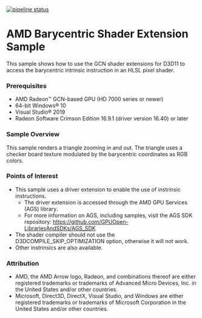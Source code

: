 [![pipeline status](http://isvgit.amd.com/gpuopen/Barycentrics11/badges/master/pipeline.svg)](http://isvgit.amd.com/gpuopen/Barycentrics11/commits/master)

# AMD Barycentric Shader Extension Sample

This sample shows how to use the GCN shader extensions for D3D11 to access the barycentric intrinsic instruction in an HLSL pixel shader.

### Prerequisites
* AMD Radeon&trade; GCN-based GPU (HD 7000 series or newer)
* 64-bit Windows&reg; 10
* Visual Studio&reg; 2019
* Radeon Software Crimson Edition 16.9.1 (driver version 16.40) or later

### Sample Overview
This sample renders a triangle zooming in and out. The triangle uses a checker board texture modulated by the barycentric coordinates as RGB colors.

### Points of Interest
* This sample uses a driver extension to enable the use of instrinsic instructions.
  * The driver extension is accessed through the AMD GPU Services (AGS) library.
  * For more information on AGS, including samples, visit the AGS SDK repository: https://github.com/GPUOpen-LibrariesAndSDKs/AGS_SDK
* The shader compiler should not use the D3DCOMPILE_SKIP_OPTIMIZATION option, otherwise it will not work.
* Other instrinsics are also available.

### Attribution
* AMD, the AMD Arrow logo, Radeon, and combinations thereof are either registered trademarks or trademarks of Advanced Micro Devices, Inc. in the United States and/or other countries.
* Microsoft, Direct3D, DirectX, Visual Studio, and Windows are either registered trademarks or trademarks of Microsoft Corporation in the United States and/or other countries.
